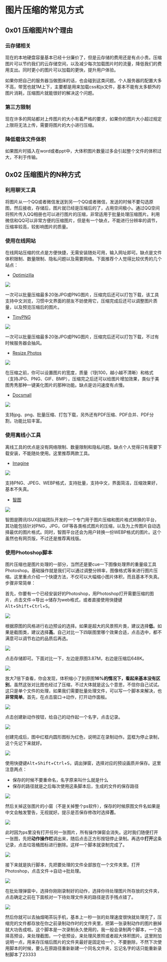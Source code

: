 # 图片压缩的常见方式


## 0x01 压缩图片N个理由

### 云存储相关

现在的本地硬盘容量基本已经十分廉价了，但是云存储的费用还是有点小贵。压缩图片可以节约我们的云存储空间，以及减少每次加载图片时的流量，降低我们的费用支出。同时更小的图片可以加载的更快，提升用户体验。

如果你把自己的服务器当做图床的话，也会碰到这类问题。个人服务器的配置大多不高，带宽也就1M上下，主要都是用来加载css和js文件，基本不能有太多额外的图片消耗，压缩图片就能很好的解决这个问题。

### 第三方限制

现在许多的网站都对上传图片的大小有着严格的要求，如果你的图片大小超过规定上限将无法上传，需要将图片的大小进行压缩。

### 降低载体文件体积

如果图片时插入在word或者ppt中，大体积图片数量过多会引起整个文件的体积过大，不利于传输。

## 0x02 压缩图片的N种方式

### 利用聊天工具

将图片从一个QQ或者微信发送到另一个QQ或者微信，发送的时候不要勾选原图，然后接收，存储后，图片就已经是压缩后的了，占用空间极小。通过QQ空间将照片传入QQ相册也可以进行图片的压缩，非常适用于批量处理压缩图片。利用微信和QQ可以非常方便的压缩图片，但是有一个缺点，不能进行分辨率的调节，压缩率较高，较影响图片的质量。

### 使用在线网站

在线网站压缩的优点是方便快捷，无需安装随处可用，输入网址即可。缺点是文件体积限制、数量限制、隐私问题以及需要网络。下面推荐个人觉得比较优秀的几个站点：

+ [Optimizilla](https://imagecompressor.com/zh/)

![](https://ptbuff-1301738307.cos.ap-guangzhou.myqcloud.com/2020-04-06-imgCompression-1.png)

一次可以批量压缩最多20张JPG或PNG图片，压缩完后还可以打包下载，该工具支持中文浏览，习惯中文界面的朋友不妨使用它，压缩完成后还可以调整图片质量，以及预览压缩后的图片。

+ [TinyPNG](https://tinypng.com/)

![](https://ptbuff-1301738307.cos.ap-guangzhou.myqcloud.com/2020-04-06-imgCompression-2.png)

一次可以批量压缩最多20张JPG或PNG图片，压缩完后还可以打包下载，不过有时候服务器会抽风。

+ [Resize Photos](http://www.resize-photos.com/)

![](https://ptbuff-1301738307.cos.ap-guangzhou.myqcloud.com/2020-04-06-imgCompression-3.png)

在压缩之前，你可以设置图片的宽度，质量（1到100，越小越不清晰）和格式（支持JPG、PNG、GIF、BMP），压缩完之后还可以给图片增加效果，类似于美图秀秀那种一键美化图片的那种功能。缺点是访问速度有点慢。

+ [Docsmall](https://docsmall.com/image-compress)

![](https://ptbuff-1301738307.cos.ap-guangzhou.myqcloud.com/2020-04-06-imgCompression-4.png)

支持jpg、png、批量压缩、打包下载，另外还有PDF压缩、PDF合并、PDF分割，功能比较丰富。

### 使用离线小工具

离线工具的优点是没有网络限制、数量限制和隐私问题。缺点个人觉得只有需要下载安装，不能随处使用。这里推荐两款工具。

+ [Imagine](https://github.com/meowtec/Imagine/releases)

![](https://ptbuff-1301738307.cos.ap-guangzhou.myqcloud.com/2020-04-06-imgCompression-5.png)

支持PNG、JPEG、WEBP格式，支持批量，支持中文，界面简洁，压缩效果好，基本不失真。

+ [智图](https://zhitu.isux.us/index.php/preview/download)

![](https://ptbuff-1301738307.cos.ap-guangzhou.myqcloud.com/2020-04-06-imgCompression-6.png)

智图是腾讯ISUX前端团队开发的一个专门用于图片压缩和图片格式转换的平台，其功能包括针对PNG，JPG，GIF等各类格式图片的压缩，以及为上传图片自动选择最优的图片格式。同时，智图平台还会为用户转换一份WEBP格式的图片。这个虽然也有网页版，不过还是推荐离线版。

### 使用Photoshop脚本

图片压缩也是图片处理的一部分，当然还是要cue一下图像处理界的重量级工具Photoshop。基础操作就是我们可以通过调整分辨率，图像格式等来进行图片压缩。这里重点介绍一个快捷方法，不仅可以大幅缩小图片体积，而且基本不失真。步骤非常简单：

首先，你要有一个已经安装好的Photoshop，用Photoshop打开需要压缩的图片，点击文件->导出->储存为web格式，或者直接使用快捷键<kbd>Alt</kbd>+<kbd>Shift</kbd>+<kbd>Ctrl</kbd>+<kbd>S</kbd>。

![](https://ptbuff-1301738307.cos.ap-guangzhou.myqcloud.com/2020-04-06-imgCompression-7.png)

根据原图的风格进行右边预设的选择。如果是超大的风景照片类，建议选择**低**。如果是截图类，建议选择**高**。自己对比一下四联图里哪个效果合适，点击选中，都不满意可以调节右边的品质后再选。

![](https://ptbuff-1301738307.cos.ap-guangzhou.myqcloud.com/2020-04-06-imgCompression-8.png)

点击存储即可。下面对比一下，左边是原图3.87M，右边是压缩后648K。

![](https://ptbuff-1301738307.cos.ap-guangzhou.myqcloud.com/2020-04-06-imgCompression-9.png)

放大7倍下查看，你会发现，体积缩小了到原图**16%**的情况下，看起来**基本没有区别**。虽然这张对比图也经过了压缩，不过大体就是这么个意思，不信你自己试试。这只是单个文件的处理，如果我们需要批量处理文件，可以写一个脚本来解决，也**非常简单**。首先，在点击窗口->动作，打开动作面板。

![](https://ptbuff-1301738307.cos.ap-guangzhou.myqcloud.com/2020-04-06-imgCompression-10.png)

点击创建新动作按钮，给自己的动作起一个名字，点击记录。

![](https://ptbuff-1301738307.cos.ap-guangzhou.myqcloud.com/2020-04-06-imgCompression-11.png)

创建完成后，图中红框内圆形图标为红色，说明正在录制动作。蓝框为停止录制，这个先记下来就好。

![](https://ptbuff-1301738307.cos.ap-guangzhou.myqcloud.com/2020-04-06-imgCompression-12.png)

使用快捷键<kbd>Alt</kbd>+<kbd>Shift</kbd>+<kbd>Ctrl</kbd>+<kbd>S</kbd>，调出弹窗，选择对应的预设画质并保存。这里注意两点：

+ 保存的时候不要重命名，名字原来叫什么就是什么
+ 保存的路径就是之后每次使用这条脚本后，生成的文件的保存路径

![](https://ptbuff-1301738307.cos.ap-guangzhou.myqcloud.com/2020-04-06-imgCompression-13.png)

然后关掉这张图片的小窗（不是关掉整个ps软件），保存的时候原图文件名如果是中文会触发警告，无视就好。提示是否保存修改时选择**否**。

![](https://ptbuff-1301738307.cos.ap-guangzhou.myqcloud.com/2020-04-06-imgCompression-14.png)

此时因为ps里没有打开任何一张图片，所有操作弹窗会消失。这时我们随便打开一张图，先把**动作操作栏**调出来，随后点击正方形按钮停止录制。再选中**打开**这条记录，点击垃圾桶图标进行删除。这样一个脚本就录制完成了。

![](https://ptbuff-1301738307.cos.ap-guangzhou.myqcloud.com/2020-04-06-imgCompression-15.png)

接下来就是执行脚本，先把要处理的文件全部放在一个文件夹里。打开Photoshop，点击文件->自动->批处理。

![](https://ptbuff-1301738307.cos.ap-guangzhou.myqcloud.com/2020-04-06-imgCompression-16.png)

在批处理弹窗中，选择你刚刚录制好的动作，选择你待处理图片所存放的文件夹，点击确定之前在下面核对一下待处理文件夹的路径是否手残点错了。

![](https://ptbuff-1301738307.cos.ap-guangzhou.myqcloud.com/2020-04-06-imgCompression-17.png)

然后你就可以去抽烟喝茶玩手机，基本上一秒一张的处理速度很快就处理完了，压缩完的文件都存放在你之前录制动作时的文件夹里，把第一张录制动作的图片删掉就大功告成啦。这个脚本是一次录制永久使用的，我一般会录制两个脚本，一个选择高预设，来处理截图，一个低预设，来处理风景照或者超大体积图片。这里附加说明一点，用来存压缩后图片的文件夹最好是固定给一个，不要删除，不然下次使用脚本的时候，要么在原路径重新新建一个同名文件夹，忘记名字的话只能重新录制脚本了23333

